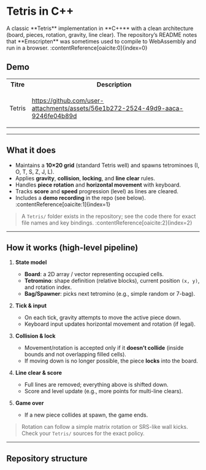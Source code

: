 <h1>Tetris in C++</h1>
A classic **Tetris** implementation in **C++** with a clean architecture (board, pieces, rotation, gravity, line clear).  
The repository’s README notes that **Emscripten** was sometimes used to compile to WebAssembly and run in a browser. :contentReference[oaicite:0]{index=0}

<h2>Demo</h2>

  <table align="center">
  <tr>
    <th>Titre</th>
    <th>Description</th>
  </tr>
  <tr>
    <td>Tetris</td>
    <td>

https://github.com/user-attachments/assets/56e1b272-2524-49d9-aaca-9246fe04b89d
      
  </tr>
  </table>

---

## What it does

- Maintains a **10×20 grid** (standard Tetris well) and spawns tetrominoes (I, O, T, S, Z, J, L).
- Applies **gravity**, **collision**, **locking**, and **line clear** rules.
- Handles **piece rotation** and **horizontal movement** with keyboard.
- Tracks **score** and **speed** progression (level) as lines are cleared.  
- Includes a **demo recording** in the repo (see below). :contentReference[oaicite:1]{index=1}

> A `Tetris/` folder exists in the repository; see the code there for exact file names and key bindings. :contentReference[oaicite:2]{index=2}

---

## How it works (high-level pipeline)

1. **State model**
   - **Board**: a 2D array / vector representing occupied cells.
   - **Tetromino**: shape definition (relative blocks), current position `(x, y)`, and rotation index.
   - **Bag/Spawner**: picks next tetromino (e.g., simple random or 7-bag).

2. **Tick & input**
   - On each tick, gravity attempts to move the active piece down.
   - Keyboard input updates horizontal movement and rotation (if legal).

3. **Collision & lock**
   - Movement/rotation is accepted only if it **doesn’t collide** (inside bounds and not overlapping filled cells).
   - If moving down is no longer possible, the piece **locks** into the board.

4. **Line clear & score**
   - Full lines are removed; everything above is shifted down.
   - Score and level update (e.g., more points for multi-line clears).

5. **Game over**
   - If a new piece collides at spawn, the game ends.

> Rotation can follow a simple matrix rotation or SRS-like wall kicks. Check your `Tetris/` sources for the exact policy.

---

## Repository structure


